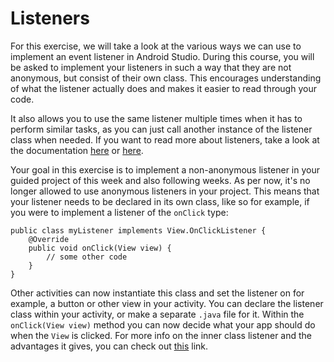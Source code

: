 # Listeners

For this exercise, we will take a look at the various ways we can use to implement an event listener in Android Studio. During this course, you will be asked to implement your listeners in such a way that they are not anonymous, but consist of their own class. This encourages understanding of what the listener actually does and makes it easier to read through your code. 

It also allows you to use the same listener multiple times when it has to perform similar tasks, as you can just call another instance of the listener class when needed. If you want to read more about listeners, take a look at the documentation [here](https://developer.android.com/guide/topics/ui/ui-events.html) or [here](http://tekeye.uk/android/examples/code-android-event-listeners). 

Your goal in this exercise is to implement a non-anonymous listener in your guided project of this week and also following weeks. As per now, it's no longer allowed to use anonymous listeners in your project. This means that your listener needs to be declared in its own class, like so for example, if you were to implement a listener of the `onClick` type: 

```
public class myListener implements View.OnClickListener {
    @Override
    public void onClick(View view) {
        // some other code
    }
}
```

Other activities can now instantiate this class and set the listener on for example, a button or other view in your activity. You can declare the listener class within your activity, or make a separate `.java` file for it.  Within the `onClick(View view)` method you can now decide what your app should do when the `View` is clicked. For more info on the inner class listener and the advantages it gives, you can check out [this](http://www.fredosaurus.com/notes-java/GUI/events/inner_class_listener.html) link. 